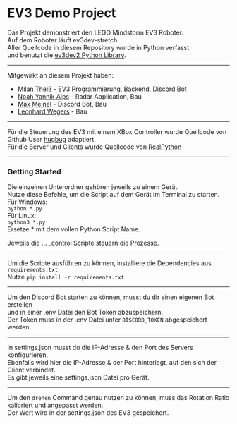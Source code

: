 EV3 Demo Project
=================

Das Projekt demonstriert den LEGO Mindstorm EV3 Roboter.  
Auf dem Roboter läuft ev3dev-stretch.  
Aller Quellcode in diesem Repository wurde in Python verfasst  
und benutzt die [ev3dev2 Python Library](https://github.com/ev3dev/ev3dev-lang-python).

---
Mitgewirkt an diesem Projekt haben:  
- [Milan Theiß](https://github.com/milantheiss) - EV3 Programmierung, Backend, Discord Bot  
- [Noah Yannik Alps](https://github.com/Noah-Alps) - Radar Application, Bau  
- [Max Meinel](https://github.com/Max-Meinel) - Discord Bot, Bau  
- [Leonhard Wegers](https://github.com/leonhard2004) - Bau  

---
Für die Steuerung des EV3 mit einem XBox Controller wurde Quellcode von Github User [hugbug](https://github.com/hugbug/ev3/tree/master/gidd3) adaptiert.  
Für die Server und Clients wurde Quellcode von [RealPython](https://realpython.com/python-sockets/)

---
### Getting Started  
Die einzelnen Unterordner gehören jeweils zu einem Gerät.  
Nutze diese Befehle, um die Script auf dem Gerät im Terminal zu starten.  
Für Windows:  
`python *.py`  
Für Linux:  
`python3 *.py`  
Ersetze * mit dem vollen Python Script Name.  

Jeweils die ... _control Scripte steuern die Prozesse.

---
Um die Scripte ausführen zu können, installiere die Dependencies aus `requirements.txt`  
Nutze `pip install -r requirements.txt`

---
Um den Discord Bot starten zu können, musst du dir einen eigenen Bot erstellen  
und in einer .env Datei den Bot Token abzuspeichern.  
Der Token muss in der .env Datei unter `DISCORD_TOKEN` abgespeichert werden 

---
In settings.json musst du die IP-Adresse & den Port des Servers konfigurieren.  
Ebenfalls wird hier die IP-Adresse & der Port hinterlegt, auf den sich der Client verbindet.  
Es gibt jeweils eine settings.json Datei pro Gerät.  

---  
Um den `drehen` Command genau nutzen zu können, muss das Rotation Ratio kalibriert und angepasst werden.  
Der Wert wird in der settings.json des EV3 gespeichert.
